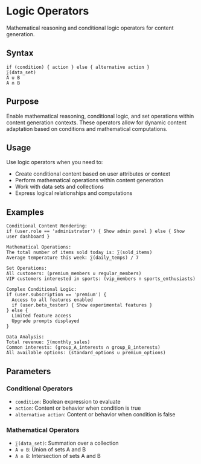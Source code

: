 # Logic Operators
Mathematical reasoning and conditional logic operators for content generation.

## Syntax
```syntax
if (condition) { action } else { alternative action }
∑(data_set)
A ∪ B  
A ∩ B
```

## Purpose
Enable mathematical reasoning, conditional logic, and set operations within content generation contexts. These operators allow for dynamic content adaptation based on conditions and mathematical computations.

## Usage
Use logic operators when you need to:
- Create conditional content based on user attributes or context
- Perform mathematical operations within content generation
- Work with data sets and collections
- Express logical relationships and computations

## Examples
```example
Conditional Content Rendering:
if (user.role == 'administrator') { Show admin panel } else { Show user dashboard }

Mathematical Operations:
The total number of items sold today is: ∑(sold_items)
Average temperature this week: ∑(daily_temps) / 7

Set Operations:
All customers: (premium_members ∪ regular_members)
VIP customers interested in sports: (vip_members ∩ sports_enthusiasts)
```

```example
Complex Conditional Logic:
if (user.subscription == 'premium') { 
  Access to all features enabled
  if (user.beta_tester) { Show experimental features }
} else { 
  Limited feature access
  Upgrade prompts displayed
}

Data Analysis:
Total revenue: ∑(monthly_sales)
Common interests: (group_A_interests ∩ group_B_interests)
All available options: (standard_options ∪ premium_options)
```

## Parameters
### Conditional Operators
- `condition`: Boolean expression to evaluate
- `action`: Content or behavior when condition is true
- `alternative action`: Content or behavior when condition is false

### Mathematical Operators
- `∑(data_set)`: Summation over a collection
- `A ∪ B`: Union of sets A and B
- `A ∩ B`: Intersection of sets A and B
